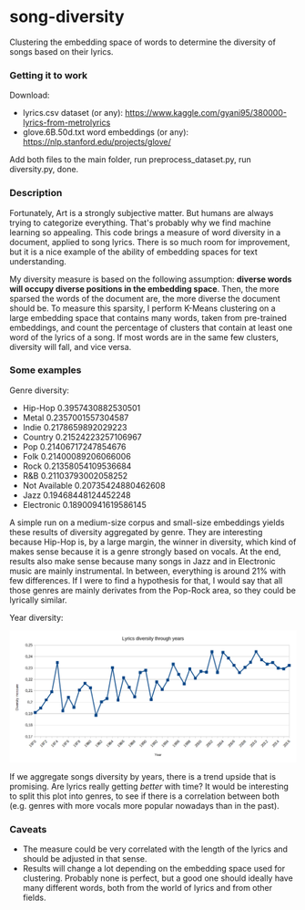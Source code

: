 # song-diversity
Clustering the embedding space of words to determine the diversity of songs based on their lyrics.

### Getting it to work
Download:
* lyrics.csv dataset (or any): https://www.kaggle.com/gyani95/380000-lyrics-from-metrolyrics
* glove.6B.50d.txt word embeddings (or any): https://nlp.stanford.edu/projects/glove/

Add both files to the main folder, run preprocess_dataset.py, run diversity.py, done.

### Description

Fortunately, Art is a strongly subjective matter. But humans are always trying to categorize everything. That's probably why we find machine learning so appealing. This code brings a measure of word diversity in a document, applied to song lyrics. There is so much room for improvement, but it is a nice example of the ability of embedding spaces for text understanding.

My diversity measure is based on the following assumption: **diverse words will occupy diverse positions in the embedding space**. Then, the more sparsed the words of the document are, the more diverse the document should be. To measure this sparsity, I perform K-Means clustering on a large embedding space that contains many words, taken from pre-trained embeddings, and count the percentage of clusters that contain at least one word of the lyrics of a song. If most words are in the same few clusters, diversity will fall, and vice versa.

### Some examples

Genre diversity:
* Hip-Hop 0.3957430882530501
* Metal 0.2357001557304587
* Indie 0.2178659892029223
* Country 0.21524223257106967
* Pop 0.21406717247854676
* Folk 0.21400089206066006
* Rock 0.21358054109536684
* R&B 0.21103793002058252
* Not Available 0.20735424880462608
* Jazz 0.19468448124452248
* Electronic 0.18900941619586145

A simple run on a medium-size corpus and small-size embeddings yields these results of diversity aggregated by genre. They are interesting because Hip-Hop is, by a large margin, the winner in diversity, which kind of makes sense because it is a genre strongly based on vocals. At the end, results also make sense because many songs in Jazz and in Electronic music are mainly instrumental. In between, everything is around 21% with few differences. If I were to find a hypothesis for that, I would say that all those genres are mainly derivates from the Pop-Rock area, so they could be lyrically similar.

Year diversity:

![Song diversity through years](lyrics_years.png)

If we aggregate songs diversity by years, there is a trend upside that is promising. Are lyrics really getting _better_ with time? It would be interesting to split this plot into genres, to see if there is a correlation between both (e.g. genres with more vocals more popular nowadays than in the past).

### Caveats
* The measure could be very correlated with the length of the lyrics and should be adjusted in that sense.
* Results will change a lot depending on the embedding space used for clustering. Probably none is perfect, but a good one should ideally have many different words, both from the world of lyrics and from other fields.

